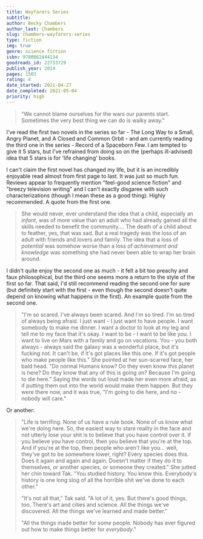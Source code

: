 ```yaml
---
title: Wayfarers Series
subtitle: 
author: Becky Chambers
author_last: Chambers
slug: chambers-wayfarers-series
type: fiction
img: true
genre: science fiction
isbn: 9780062444134
goodreads_id: 22733729
publish_year: 2014
pages: 1503
rating: 4
date_started: 2021-04-27
date_completed: 2021-05-04
priority: high
---
```


> "We cannot blame ourselves for the wars our parents start. Sometimes the very best thing we can do is walky away."

I've read the first two novels in the series so far - The Long Way to a Small, Angry Planet, and A Closed and Common Orbit - and am currently reading the third one in the series - Record of a Spaceborn Few. I am tempted to give it 5 stars, but I've refrained from doing so on the (perhaps ill-advised) idea that 5 stars is for 'life changing' books. 

I can't claim the first novel has changed my life, but it is an incredibly enjoyable read almost from first page to last. It was just so much fun. Reviews appear to frequently mention "feel-good science fiction" and "breezy television writing" and I can't exactly disgaree with such characterizations (though I mean these as a good thing). Highly recommended. A quote from the first one.

> She would never, ever understand the idea that a child, especially an *infant*, was of more value than an adult who had already gained all the skills needed to benefit the community.... The death of a child about to feather, yes, that was sad. But a real tragedy was the loss of an adult with friends and lovers and family. The idea that a loss of *potential* was somehow worse than a loss of *achievement and knowledge* was something she had never been able to wrap her brain around.

I didn't quite enjoy the second one as much - it felt a bit too preachy and faux philosophical, but the third one seems more a return to the style of the first so far. That said, I'd still recommend reading the second one for sure (but definitely start with the first - even though the second doesn't quite depend on knowing what happens in the first). An example quote from the second one.

> "I'm so scared. I've always been scared. And I'm so tired. I'm so tired of always being afraid. I just want - I just want to have people. I want somebody to make me dinner. I want a doctor to look at my leg and tell me to my face that it's okay. I want to be - I want to be like you. I want to live on Mars with a family and go on vacations. You - you both always - always said the galaxy was a wonderful place, but it's fucking not. It can't be, if it's got places like this one. If it's got people who make people like this." She pointed at her sun-scarred face, her bald head. "Do normal Humans know? Do they even know this planet is here? Do they know that any of this is going on? Because I'm going to die here." Saying the words out loud made her even more afraid, as if putting them out into the world would make them happen. But they were there now, and it was true, "I'm going to die here, and no - nobody will care."

Or another:
> "Life is terrifing. None of us have a rule book. None of us know what we're doing here. So, the easiest way to stare reality in the face and not utterly lose your shit is to believe that you have control over it. If you believe you have control, then you believe that you're at the top. And if you're at the top, then people who aren't like you... well, they've got to be somewhere lower, right? Every species does this. Does it again and again and again. Doesn't matter if they do it to themselves, or another species, or someone they created." She jutted her chin toward Tak. "You studied history. You know this. Everybody's history is one long slog of all the horrible shit we've done to each other."  
>  
> "It's not all that," Tak said. "A lot of it, yes. But there's good things, too. There's art and cities and science. All the things we've discovered. All the things we've learned and made better."  
>  
> "All the things made better for *some* people. Nobody has ever figured out how to make things better for *everybody*."